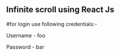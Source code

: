 ## Infinite scroll using React Js
#for login use following credentials:-

Username - foo 

Password - bar

